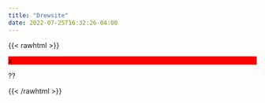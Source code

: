 ```yaml
---
title: "Drewsite"
date: 2022-07-25T16:32:26-04:00
---
```


{{< rawhtml >}}

<div style="background: red">x</div> 
<p>??</p>
{{< /rawhtml >}}
